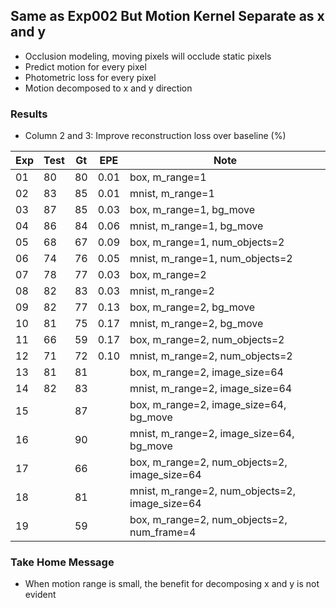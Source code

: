 ## Same as Exp002 But Motion Kernel Separate as x and y

- Occlusion modeling, moving pixels will occlude static pixels
- Predict motion for every pixel
- Photometric loss for every pixel
- Motion decomposed to x and y direction

### Results

- Column 2 and 3: Improve reconstruction loss over baseline (%) 

| Exp  | Test | Gt   | EPE  | Note |
| ---- | ---- | ---- | ---- | ---- | 
| 01 | 80 | 80 | 0.01 | box, m_range=1 |
| 02 | 83 | 85 | 0.01 | mnist, m_range=1 |
| 03 | 87 | 85 | 0.03 | box, m_range=1, bg_move |
| 04 | 86 | 84 | 0.06 | mnist, m_range=1, bg_move |
| 05 | 68 | 67 | 0.09 | box, m_range=1, num_objects=2 |
| 06 | 74 | 76 | 0.05 | mnist, m_range=1, num_objects=2 |
| 07 | 78 | 77 | 0.03 | box, m_range=2 |
| 08 | 82 | 83 | 0.03 | mnist, m_range=2 |
| 09 | 82 | 77 | 0.13 | box, m_range=2, bg_move |
| 10 | 81 | 75 | 0.17 | mnist, m_range=2, bg_move |
| 11 | 66 | 59 | 0.17 | box, m_range=2, num_objects=2 |
| 12 | 71 | 72 | 0.10 | mnist, m_range=2, num_objects=2 |
| 13 | 81 | 81 |  | box, m_range=2, image_size=64 |
| 14 | 82 | 83 |  | mnist, m_range=2, image_size=64 |
| 15 |  | 87 |  | box, m_range=2, image_size=64, bg_move |
| 16 |  | 90 |  | mnist, m_range=2, image_size=64, bg_move |
| 17 |  | 66 |  | box, m_range=2, num_objects=2, image_size=64 |
| 18 |  | 81 |  | mnist, m_range=2, num_objects=2, image_size=64 |
| 19 |  | 59 |  | box, m_range=2, num_objects=2, num_frame=4 |

### Take Home Message

- When motion range is small, the benefit for decomposing x and y is not evident 
